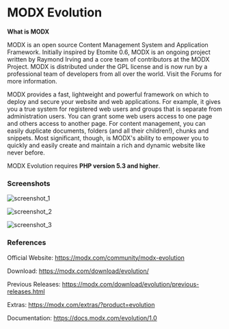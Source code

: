 # MODX Evolution

**What is MODX**

MODX is an open source Content Management System and Application Framework. Initially inspired by Etomite 0.6, MODX is an ongoing project written by Raymond Irving and a core team of contributors at the MODX Project. MODX is distributed under the GPL license and is now run by a professional team of developers from all over the world. Visit the Forums for more information.

MODX provides a fast, lightweight and powerful framework on which to deploy and secure your website and web applications. For example, it gives you a true system for registered web users and groups that is separate from administration users. You can grant some web users access to one page and others access to another page. For content management, you can easily duplicate documents, folders (and all their children!), chunks and snippets. Most significant, though, is MODX's ability to empower you to quickly and easily create and maintain a rich and dynamic website like never before.

MODX Evolution requires **PHP version 5.3 and higher**.

### Screenshots

![screenshot_1](http://image.prntscr.com/image/ec33b07b02054186a5713df3447967bf.png)

![screenshot_2](http://image.prntscr.com/image/ad611b2bc2e342f581682777611f9128.png)

![screenshot_3](http://image.prntscr.com/image/bad9c3f1221847348193d6dd30ba1253.png)

### References

Official Website:
https://modx.com/community/modx-evolution

Download:
https://modx.com/download/evolution/

Previous Releases:
https://modx.com/download/evolution/previous-releases.html

Extras:
https://modx.com/extras/?product=evolution

Documentation:
https://docs.modx.com/evolution/1.0